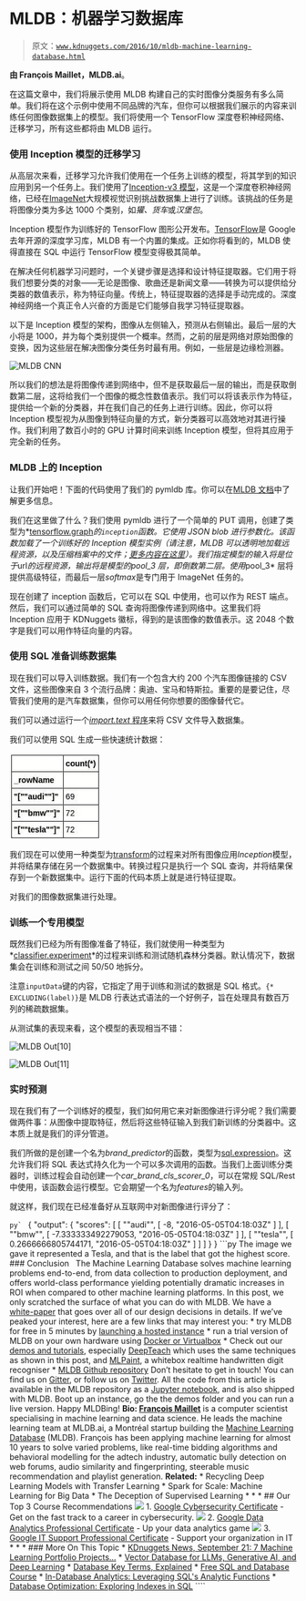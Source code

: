 # MLDB：机器学习数据库

> 原文：[`www.kdnuggets.com/2016/10/mldb-machine-learning-database.html`](https://www.kdnuggets.com/2016/10/mldb-machine-learning-database.html)

**由 François Maillet，MLDB.ai**。

在这篇文章中，我们将展示使用 MLDB 构建自己的实时图像分类服务有多么简单。我们将在这个示例中使用不同品牌的汽车，但你可以根据我们展示的内容来训练任何图像数据集上的模型。我们将使用一个 TensorFlow 深度卷积神经网络、迁移学习，所有这些都将由 MLDB 运行。

### 使用 Inception 模型的迁移学习

从高层次来看，迁移学习允许我们使用在一个任务上训练的模型，将其学到的知识应用到另一个任务上。我们使用了[Inception-v3 模型](http://arxiv.org/abs/1512.00567)，这是一个深度卷积神经网络，已经在[ImageNet](http://image-net.org/)大规模视觉识别挑战数据集上进行了训练。该挑战的任务是将图像分类为多达 1000 个类别，如*獾、货车*或*汉堡包*。

Inception 模型作为训练好的 TensorFlow 图形公开发布。[TensorFlow](https://www.tensorflow.org/)是 Google 去年开源的深度学习库，MLDB 有一个内置的集成。正如你将看到的，MLDB 使得直接在 SQL 中运行 TensorFlow 模型变得极其简单。

在解决任何机器学习问题时，一个关键步骤是选择和设计特征提取器。它们用于将我们想要分类的对象——无论是图像、歌曲还是新闻文章——转换为可以提供给分类器的数值表示，称为特征向量。传统上，特征提取器的选择是手动完成的。深度神经网络一个真正令人兴奋的方面是它们能够自我学习特征提取器。

以下是 Inception 模型的架构，图像从左侧输入，预测从右侧输出。最后一层的大小将是 1000，并为每个类别提供一个概率。然而，之前的层是网络对原始图像的变换，因为这些层在解决图像分类任务时最有用。例如，一些层是边缘检测器。

![MLDB CNN](https://4.bp.blogspot.com/-TMOLlkJBxms/Vt3HQXpE2cI/AAAAAAAAA8E/7X7XRFOY6Xo/s1600/image03.png)

所以我们的想法是将图像传递到网络中，但不是获取最后一层的输出，而是获取倒数第二层，这将给我们一个图像的概念性数值表示。我们可以将该表示作为特征，提供给一个新的分类器，并在我们自己的任务上进行训练。因此，你可以将 Inception 模型视为从图像到特征向量的方式，新分类器可以高效地对其进行操作。我们利用了数百小时的 GPU 计算时间来训练 Inception 模型，但将其应用于完全新的任务。

### MLDB 上的 Inception

让我们开始吧！下面的代码使用了我们的 pymldb 库。你可以在[MLDB 文档](https://docs.mldb.ai/ipy/notebooks/_tutorials/_latest/Using%20pymldb%20Tutorial.html)中了解更多信息。

我们在这里做了什么？我们使用 pymldb 进行了一个简单的 PUT 调用，创建了类型为*[tensorflow.graph](https://docs.mldb.ai/doc/#/v1/plugins/tensorflow/doc/TensorflowGraph.md.html)*的​`inception`函数。它使用 JSON blob 进行参数化。该函数加载了一个训练好的 Inception 模型实例（请注意，MLDB 可以透明地加载远程资源，以及压缩档案中的文件；[更多内容在这里](https://docs.mldb.ai/ipy/notebooks/_tutorials/_latest/Loading%20Data%20From%20An%20HTTP%20Server%20Tutorial.html)）。我们指定模型的输入将是位于*url*的远程资源，输出将是模型的​*pool_3* 层，即倒数第二层。使用*pool_3* 层将提供高级特征，而最后一层*softmax*是专门用于 ImageNet 任务的。

现在创建了​ inception 函数后，它可以在 SQL 中使用，也可以作为 REST 端点。然后，我们可以通过简单的 SQL 查询将图像传递到网络中。这里我们将 Inception 应用于 KDNuggets 徽标，得到的是该图像的数值表示。这 2048 个数字是我们可以用作特征向量的内容。

### 使用 SQL 准备训练数据集

现在我们可以导入训练数据。我们有一个包含大约 200 个汽车图像链接的 CSV 文件，这些图像来自 3 个流行品牌：奥迪、宝马和特斯拉。重要的是要记住，尽管我们使用的是汽车数据集，但你可以用任何你想要的图像替代它。

我们可以通过运行一个​[*import.text* 程序](https://docs.mldb.ai/doc/#builtin/procedures/importtextprocedure.md.html)来将 CSV 文件导入数据集。

我们可以使用 SQL 生成一些快速统计数据：

![SQL 结果](img/40d084d116b38b185d2f5807714f7388.png)

我们现在可以使用一种类型为[transform](https://docs.mldb.ai/doc/#builtin/procedures/TransformDataset.md.html)的过程来对所有图像应用*Inception*模型，并将结果存储在另一个数据集中。转换过程只是执行一个 SQL 查询，并将结果保存到一个新数据集中。运行下面的代码本质上就是进行特征提取。

对我们的图像数据集进行处理。

### 训练一个专用模型

既然我们已经为所有图像准备了特征，我们就使用一种类型为*[classifier.experiment](https://docs.mldb.ai/doc/#builtin/procedures/ExperimentProcedure.md.html)*的过程来训练和测试随机森林分类器。默认情况下，数据集会在训练和测试之间 50/50 地拆分。

注意`inputData`键的内容，它指定了用于训练和测试的数据是 SQL 格式。`{* EXCLUDING(label)}`是 MLDB 行表达式语法的一个好例子，旨在处理具有数百万列的稀疏数据集。

从测试集的表现来看，这个模型的表现相当不错：

![MLDB Out[10]](../Images/abd4814eadc1bdcae9850bd76368b649.png)

![MLDB Out[11]](../Images/859c33d6a895df6860ea564c1e4483e5.png)

### 实时预测

现在我们有了一个训练好的模型，我们如何用它来对新图像进行评分呢？我们需要做两件事：从图像中提取特征，然后将这些特征输入到我们新训练的分类器中。这本质上就是我们的评分管道。

我们所做的是创建一个名为*brand_predictor*的函数，类型为[sql.expression](https://docs.mldb.ai/doc/#builtin/functions/SqlQueryFunction.md.html)。这允许我们将 SQL 表达式持久化为一个可以多次调用的函数。当我们上面训练分类器时，训练过程会自动创建一个*car_brand_cls_scorer_0*，可以在常规 SQL/Rest 中使用，该函数会运行模型。它会期望一个名为*features*的输入列。

就这样，我们现在已经准备好从互联网中对新图像进行评分了：

```py` ``` {    "output": {      "scores": [        [          "\"audi\"",           [            -8,             "2016-05-05T04:18:03Z"          ]        ],         [          "\"bmw\"",           [            -7.333333492279053,             "2016-05-05T04:18:03Z"          ]        ],         [          "\"tesla\"",           [            0.2666666805744171,             "2016-05-05T04:18:03Z"          ]        ]      ]    }  } ```py    The image we gave it represented a Tesla, and that is the label that got the highest score.    ### Conclusion      The Machine Learning Database solves machine learning problems end­-to-­end, from data collection to production deployment, and offers world­-class performance yielding potentially dramatic increases in ROI when compared to other machine learning platforms.    In this post, we only scratched the surface of what you can do with MLDB. We have a [white-­paper](http://blog.mldb.ai/files/whitepaper_big2016.pdf) that goes over all of our design decisions in details.    If we’ve peaked your interest, here are a few links that may interest you:    *   try MLDB for free in 5 minutes by [launching a hosted instance](https://mldb.ai/#signup) *   run a trial version of MLDB on your own hardware using [Docker or Virtualbox](https://docs.mldb.ai/doc/#builtin/Running.md.html) *   Check out our [demos and tutorials](https://docs.mldb.ai/doc/#builtin/Demos.md.html), especially [DeepTeach](https://github.com/mldbai/deepteach) which uses the same techniques as shown in this post, and [MLPaint](http://blog.mldb.ai/blog/posts/2016/09/mlpaint/), a white­box real­time handwritten digit recogniser *   [MLDB Github repository](https://github.com/mldbai/mldb)    Don’t hesitate to get in touch! You can find us on [Gitter](https://gitter.im/mldbai/mldb), or follow us on [Twitter](https://twitter.com/mldbai).    All the code from this article is available in the MLDB repository as a [Jupyter notebook](https://docs.mldb.ai/ipy/notebooks/_other/_latest/KDNuggets%20Transfer%20Learning%20Blog%20Post.html), and is also shipped with MLDB. Boot up an instance, go the the demos folder and you can run a live version.    Happy MLDBing!    **Bio: [François Maillet](http://blog.francoismaillet.com/)** is a computer scientist specialising in machine learning and data science. He leads the machine learning team at MLDB.ai, a Montréal startup building the [Machine Learning Database](http://mldb.ai/)​ (MLDB). François has been applying machine learning for almost 10 years to solve varied problems, like real­-time bidding algorithms and behavioral modelling for the adtech industry, automatic bully detection on web forums, audio similarity and fingerprinting, steerable music recommendation and playlist generation.    **Related:**    *   Recycling Deep Learning Models with Transfer Learning *   Spark for Scale: Machine Learning for Big Data *   The Deception of Supervised Learning     * * *      ## Our Top 3 Course Recommendations      ![](img/0244c01ba9267c002ef39d4907e0b8fb.png) 1\. [Google Cybersecurity Certificate](https://www.kdnuggets.com/google-cybersecurity) - Get on the fast track to a career in cybersecurity.    ![](img/e225c49c3c91745821c8c0368bf04711.png) 2\. [Google Data Analytics Professional Certificate](https://www.kdnuggets.com/google-data-analytics) - Up your data analytics game    ![](img/0244c01ba9267c002ef39d4907e0b8fb.png) 3\. [Google IT Support Professional Certificate](https://www.kdnuggets.com/google-itsupport) - Support your organization in IT    * * *      ### More On This Topic    *   [KDnuggets News, September 21: 7 Machine Learning Portfolio Projects…](https://www.kdnuggets.com/2022/n37.html) *   [Vector Database for LLMs, Generative AI, and Deep Learning](https://www.kdnuggets.com/vector-database-for-llms-generative-ai-and-deep-learning) *   [Database Key Terms, Explained](https://www.kdnuggets.com/2016/07/database-key-terms-explained.html) *   [Free SQL and Database Course](https://www.kdnuggets.com/2022/09/free-sql-database-course.html) *   [In-Database Analytics: Leveraging SQL's Analytic Functions](https://www.kdnuggets.com/2023/07/indatabase-analytics-leveraging-sql-analytic-functions.html) *   [Database Optimization: Exploring Indexes in SQL](https://www.kdnuggets.com/2023/07/database-optimization-exploring-indexes-sql.html) ````
